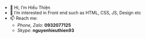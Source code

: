 - 👋 Hi, I’m Hiếu Thiện
- 👀 I’m interested in Front end such as HTML, CSS, JS, Design etc
- 📫 Reach me:  
  + *Phone, Zalo*: **0932077125**
  + *Skype*: **nguyenhieuthien93**

<!---
hieuthien/hieuthien is a ✨ special ✨ repository because its `README.md` (this file) appears on your GitHub profile.
You can click the Preview link to take a look at your changes.
--->
